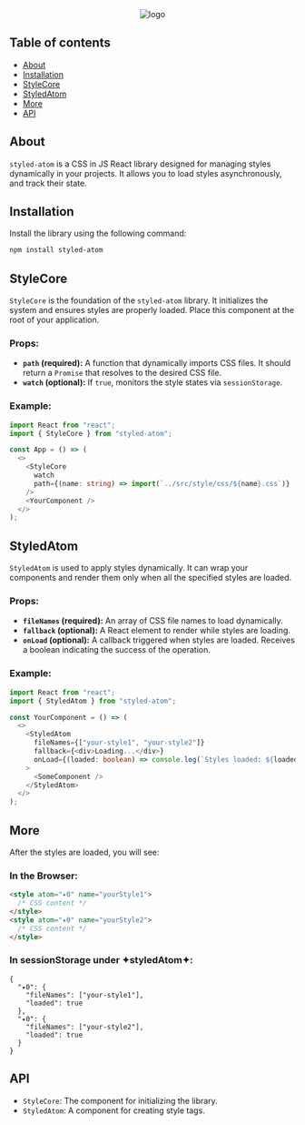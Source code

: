 <div align="center">
  <img src="https://drive.google.com/uc?export=view&id=1tVgrE1mXgieqsNDpYzK8Y05EUKXmYuDZ" alt="logo"/>
</div>

## Table of contents

- [About](#About)
- [Installation](#Installation)
- [StyleCore](#StyleCore)
- [StyledAtom](#StyledAtom)
- [More](#More)
- [API](#API)

## About

`styled-atom` is a CSS in JS React library designed for managing styles dynamically in your projects.
It allows you to load styles asynchronously, and track their state.

## Installation

Install the library using the following command:

```bash
npm install styled-atom
```

## StyleCore

`StyleCore` is the foundation of the `styled-atom` library. It initializes the system and ensures styles are properly loaded. Place this component at the root of your application.

### Props:

- **`path` (required):** A function that dynamically imports CSS files. It should return a `Promise` that resolves to the desired CSS file.
- **`watch` (optional):** If `true`, monitors the style states via `sessionStorage`.

### Example:

```typescript
import React from "react";
import { StyleCore } from "styled-atom";

const App = () => (
  <>
    <StyleCore
      watch
      path={(name: string) => import(`../src/style/css/${name}.css`)}
    />
    <YourComponent />
  </>
);
```

## StyledAtom

`StyledAtom` is used to apply styles dynamically. It can wrap your components and render them only when all the specified styles are loaded.

### Props:

- **`fileNames` (required):** An array of CSS file names to load dynamically.
- **`fallback` (optional):** A React element to render while styles are loading.
- **`onLoad` (optional):** A callback triggered when styles are loaded. Receives a boolean indicating the success of the operation.

### Example:

```typescript
import React from "react";
import { StyledAtom } from "styled-atom";

const YourComponent = () => (
  <>
    <StyledAtom
      fileNames={["your-style1", "your-style2"]}
      fallback={<div>Loading...</div>}
      onLoad={(loaded: boolean) => console.log(`Styles loaded: ${loaded}`)}
    >
      <SomeComponent />
    </StyledAtom>
  </>
);
```

## More

After the styles are loaded, you will see:

### In the Browser:

```html
<style atom="✦0" name="yourStyle1">
  /* CSS content */
</style>
<style atom="✦0" name="yourStyle2">
  /* CSS content */
</style>
```

### In sessionStorage under ✦styledAtom✦:

```
{
  "✦0": {
    "fileNames": ["your-style1"],
    "loaded": true
  },
  "✦0": {
    "fileNames": ["your-style2"],
    "loaded": true
  }
}
```

## API

- `StyleCore`: The component for initializing the library.
- `StyledAtom`: A component for creating style tags.

